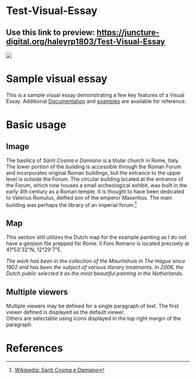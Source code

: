 # Test-Visual-Essay
## Use this link to preview: https://juncture-digital.org/haleyrp1803/Test-Visual-Essay

<a href="https://juncture-digital.org"><img src="https://juncture-digital.org/images/ve-button.png"></a>

<param ve-config 
       title="Basilica dei Santi Cosma e Damiano"
       author="JSTOR Labs team"
       banner="https://upload.wikimedia.org/wikipedia/commons/f/fd/Palatine_view_of_temple_of_romulus.jpg" 
       layout="vertical">

<!-- Entities discussed throughout the essay are typically defined before the essay text and
     are thus available in all text.  Entity identifiers (QIDs) can be found in either
     Wikipedia or Wikidata (https://www.wikidata.org)> -->
<param ve-entity eid="Q185372"> <!-- Girl with a Pearl Earring painting -->
<param ve-entity eid="Q41264"> <!-- Johannes Vermeer -->
<param ve-entity eid="Q221092"> <!-- Mauritshuis -->
<param ve-entity eid="Q36600"> <!-- The Hague -->

# Sample visual essay

This is a sample visual essay demonstrating a few key features of a Visual Essay. Additional [Documentation](https://github.com/JSTOR-Labs/juncture/wiki) and [examples](https://jstor-labs.github.io/juncture-examples) are available for reference.
<param ve-image 
       label="Byzantine Mosaic" 
       description="Mosaic on the asp behind the altar" 
       license="CC BY-SA 3.0" 
       url="https://upload.wikimedia.org/wikipedia/commons/9/98/Cosmedamiao9b5.jpg">

# Basic usage

## Image

The basilica of _Santi Cosma e Damiano_ is a titular church in Rome, Italy. The lower portion of the building is accessible through the Roman Forum and incorporates original Roman buildings, but the entrance to the upper level is outside the Forum. The circular building located at the entrance of the Forum, which now houses a small archeological exhibit, was built in the early 4th century as a Roman temple. It is thought to have been dedicated to Valerius Romulus, deified son of the emperor Maxentius. The main building was perhaps the library of an imperial forum.[^1]
<param ve-image 
       label="Basilica dei Santi Cosma e Damiano" 
       description="modern street entrance to the basilica" 
       license="Creative Commons Attribution 2.0 Generic" 
       url="https://upload.wikimedia.org/wikipedia/commons/a/af/Roma-basilica_cosma_e_damiano.jpg">

## Map

This section still utilizes the Dutch map for the example painting as I do not have a geojson file prepped for Rome. Il Foro Romano is located precisely at 41°53'32"N, 12°29'7"E.
<param ve-map 41°53'32"N, 12°29'7"E zoom="11">

_The work has been in the collection of the Mauritshuis in The Hague since 1902 and has been the subject of various 
literary treatments. In 2006, the Dutch public selected it as the most beautiful painting in the Netherlands._

## Multiple viewers

Multiple viewers may be defined for a single paragraph of text.  The first viewer defined is displayed as the default viewer.  
Others are selectable using icons displayed in the top right margin of the paragraph.
<param ve-image 
       label="Church Layout" 
       description="topdown layout of church and monestary" 
       license="Public Domain" 
       url="https://upload.wikimedia.org/wikipedia/commons/b/b9/CosmaDamianoPlan.jpg">
<param ve-map 41°53'32"N, 12°29'7"E zoom="11">


# References

[^1]: [Wikipedia: Santi Cosma e Damiano](https://en.wikipedia.org/wiki/Santi_Cosma_e_Damiano)
